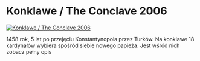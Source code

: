 Konklawe / The Conclave 2006 
=============
[![Konklawe / The Conclave 2006 ](http://vidos.pl/images/player.gif)](http://vidos.pl/konklawe-the-conclave-2006)

 1458 rok, 5 lat po przejęciu Konstantynopola przez Turków. Na konklawe 18 kardynałów wybiera spośród siebie nowego papieża. Jest wśród nich zobacz pełny opis
